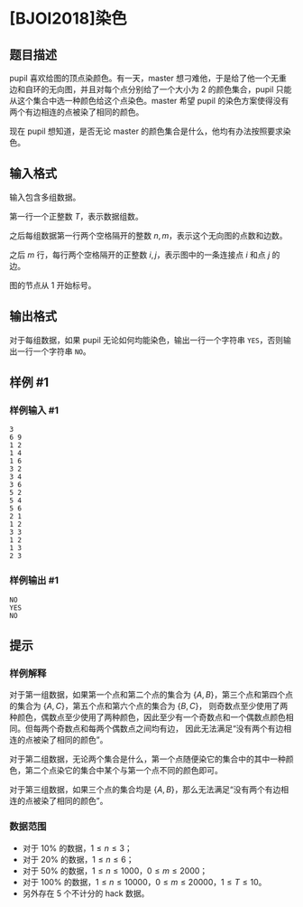 # [BJOI2018]染色

## 题目描述

pupil 喜欢给图的顶点染颜色。有一天，master 想刁难他，于是给了他一个无重边和自环的无向图，并且对每个点分别给了一个大小为 $2$ 的颜色集合，pupil 只能从这个集合中选一种颜色给这个点染色。master 希望 pupil 的染色方案使得没有两个有边相连的点被染了相同的颜色。

现在 pupil 想知道，是否无论 master 的颜色集合是什么，他均有办法按照要求染色。

## 输入格式

输入包含多组数据。

第一行一个正整数 $T$，表示数据组数。

之后每组数据第一行两个空格隔开的整数 $n,m$，表示这个无向图的点数和边数。

之后 $m$ 行，每行两个空格隔开的正整数 $i,j$，表示图中的一条连接点 $i$ 和点 $j$ 的边。

图的节点从 $1$ 开始标号。

## 输出格式

对于每组数据，如果 pupil 无论如何均能染色，输出一行一个字符串 `YES`，否则输出一行一个字符串 `NO`。

## 样例 #1

### 样例输入 #1
```
3
6 9
1 2
1 4
1 6
3 2
3 4
3 6
5 2
5 4
5 6
2 1
1 2
3 3
1 2
1 3
2 3
```

### 样例输出 #1

```
NO
YES
NO
```

## 提示

### 样例解释

对于第一组数据，如果第一个点和第二个点的集合为 $\{A,B\}$，第三个点和第四个点的集合为 $\{A,C\}$，第五个点和第六个点的集合为 $\{B,C\}$，
则奇数点至少使用了两种颜色，偶数点至少使用了两种颜色，因此至少有一个奇数点和一个偶数点颜色相同。但每两个奇数点和每两个偶数点之间均有边，
因此无法满足“没有两个有边相连的点被染了相同的颜色”。

对于第二组数据，无论两个集合是什么，第一个点随便染它的集合中的其中一种颜色，第二个点染它的集合中某个与第一个点不同的颜色即可。

对于第三组数据，如果三个点的集合均是 $\{A,B\}$，那么无法满足“没有两个有边相连的点被染了相同的颜色”。

### 数据范围

- 对于 $10\%$ 的数据，$1 \leq n \leq 3$；
- 对于 $20\%$ 的数据，$1 \leq n \leq 6$；
- 对于 $50\%$ 的数据，$1 \leq n \leq 1000$，$0 \leq m \leq 2000$；
- 对于 $100\%$ 的数据，$1 \leq n \leq 10000$，$0 \leq m \leq 20000$，$1 \leq T \leq 10$。
- 另外存在 5 个不计分的 hack 数据。
